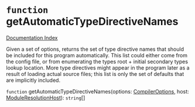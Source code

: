 # `function` getAutomaticTypeDirectiveNames

[Documentation Index](../README.md)

Given a set of options, returns the set of type directive names
  that should be included for this program automatically.
This list could either come from the config file,
  or from enumerating the types root + initial secondary types lookup location.
More type directives might appear in the program later as a result of loading actual source files;
  this list is only the set of defaults that are implicitly included.

`function` getAutomaticTypeDirectiveNames(options: [CompilerOptions](../interface.CompilerOptions/README.md), host: [ModuleResolutionHost](../interface.ModuleResolutionHost/README.md)): `string`\[]